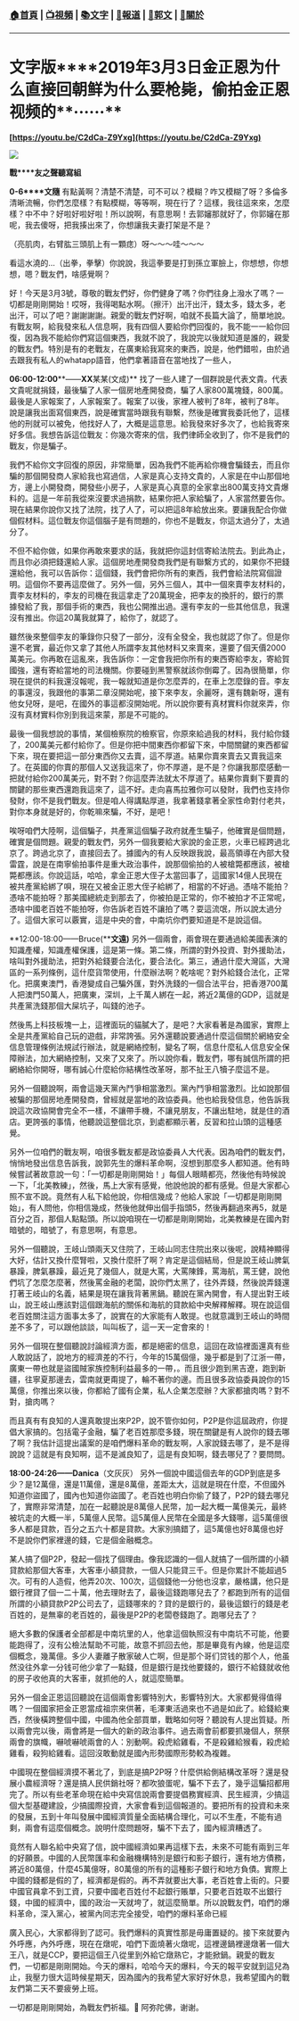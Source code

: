 ###  [:house:首頁](https://github.com/ourhimalayas/home) | [:tv:視頻](https://github.com/ourhimalayas/videos) | [:books:文字](https://github.com/ourhimalayas/txt) | [:newspaper:報道](https://github.com/ourhimalayas/news) | [:eagle:郭文](https://github.com/ourhimalayas/guomedia) | [:pray:關於](https://github.com/ourhimalayas/home/tree/master/about)
---
# **文字版****2019**年**3**月**3**日金正恩为什么直接回朝鲜为什么要枪毙，偷拍金正恩视频的**······**
  

**[https://youtu.be/C2dCa-Z9Yxg](https://youtu.be/C2dCa-Z9Yxg)**





[![](https://2.bp.blogspot.com/-2tGT_BkZcHY/XH4G3muVp-I/AAAAAAAABeQ/IaRyqiUXEXw6hM9ny6p50gxV9q5SAjQ4wCLcBGAs/s400/111.PNG)](https://2.bp.blogspot.com/-2tGT_BkZcHY/XH4G3muVp-I/AAAAAAAABeQ/IaRyqiUXEXw6hM9ny6p50gxV9q5SAjQ4wCLcBGAs/s1600/111.PNG)
  
**戰****友之聲聽寫組**  
  

**0-6****文隨**
有點黃啊？清楚不清楚，可不可以？模糊？咋又模糊了呀？多倫多清晰流暢，你們怎麼樣？有點模糊，等等啊，現在行了？這樣，我往這來來，怎麼樣？中不中？好啦好啦好啦！所以說啊，有意思啊！去郭嬸那就好了，你郭嬸在那呢，我去傻呀，把我揍出來了，你想讓我夫妻打架是不是？  
  

（亮肌肉，右臂肱三頭肌上有一顆痣）呀～～～哇～～～
  

看這水澆的…（出拳，拳擊）你說說，我這拳要是打到孫立軍臉上，你想想，你想想，嗯？戰友們，啥感覺啊？
  

好！今天是3月3號，尊敬的戰友們好，你們健身了嗎？你們往身上潑水了嗎？一切都是剛剛開始！哎呀，我得喝點水啊。（擦汗）出汗出汗，錢太多，錢太多，老出汗，可以了吧？謝謝謝謝。親愛的戰友們好啊，咱就不長篇大論了，簡單地說。有戰友啊，給我發來私人信息啊，我有四個人要給你們回復的，我不能一一給你回復，因為我不能給你們寫這個東西，我就不說了，我說完以後就知道是誰的，親愛的戰友們。特別是有的老戰友，在廣東給我寫來的東西，說是，他們錯啦，由於過去跟我有私人的whatapp語音，他們拿著語音在當地找了一些人，
  

**06:00-12:00****——****XX****某某(文成)**
找了一些人建了一個群說是代表文貴。代表文貴呢就捐錢，最後騙了人家一個房地產開發商，騙了人家800萬塊錢，800萬。最後是人家報案了，人家報案了。報案了以後，家裡人被判了8年，被判了8年。說是讓我出面寫個東西，說是確實當時跟我有聯繫，然後是確實我委託他了，這樣他的刑就可以被免，他找好人了，大概是這意思。給我發來好多次了，也給我寄來好多信。我想告訴這位戰友：你幾次寄來的信，我們律師全收到了，你不是我們的戰友，你是騙子。   
  

我們不給你文字回復的原因，非常簡單，因為我們不能再給你機會騙錢去，而且你騙的那個開發商人家給我也寫過信，人家是真心支持文貴的，人家是在中山那個地方，邊上小開發商，開發些小房子，人家是真心真意的全家拿出800萬支持文貴爆料的。這是一年前我從來沒要求過捐款，結果你把人家給騙了，人家當然要告你。現在結果你說你又找了法院，找了人了，可以把這8年給放出來。要讓我配合你做個假材料。這位戰友你這個腦子是有問題的，你也不是戰友，你這太過分了，太過分了。
  

不但不給你做，如果你再敢來要求的話，我就把你這封信寄給法院去。到此為止，而且你必須把錢還給人家。這個房地產開發商我們是有聯繫方式的，如果你不把錢還給他，我可以告訴你：這個錢，我們會把你所有的東西，我們會給法院寫個證明。這個你不要再這麼做了。另外一個，另外三個人，其中一個來賣李友材料的，賣李友材料的，李友的司機在我這拿走了20萬現金，把李友的換肝的，銀行的票據發給了我，那個手術的東西，我也公開推出過。還有李友的一些其他信息，我還沒有推出。你這20萬我就算了，給你了，就認了。
  

雖然後來整個李友的筆錄你只發了一部分，沒有全發全，我也就認了你了。但是你還不老實，最近你又拿了其他人所謂李友其他材料又來賣來，還要了個天價2000萬美元。你再敢在這亂來，我告訴你：一定會我把你所有的東西寄給李友，寄給賀國強，還有寄給當地的司法機關。你要碰到黑警察就該你倒霉了。因為很簡單，你現在提供的料我還沒報呢，我一報就知道是你怎麼弄的，在車上怎麼錄的音。李友的事還沒，我跟他的事第二章沒開始呢，接下來李友，余麗呀，還有魏新呀，還有他女兒呀，是吧，在國外的事這都沒開始呢。所以說你要有真材實料你就來弄，你沒有真材實料你別到我這來蒙，那是不可能的。
  

最後一個我想說的事情，某個檢察院的檢察官，你原來給過我的材料，我付給你錢了，200萬美元都付給你了。但是你把中間東西你都留下來，中間關鍵的東西都留下來，現在要把這一部分東西你又去賣，這不厚道。結果你賣來賣去又賣我這來了。在英國的你賣的那個人又送我這來了，你不厚道，是不是？你讓我那麼感動一把就付給你200萬美元，對不對？你這麼弄法就太不厚道了。結果你賣剩下要賣的關鍵的那些東西還跑我這來了，這不好。走向喜馬拉雅你可以發財，我們也支持你發財，你不是我們戰友。但是咱人得講點厚道，我拿著錢拿著全家性命對付老共，對你本身就是好的，你乾嘛來騙，不好，是吧！
  

唉呀咱們大陸啊，這個騙子，共產黨這個騙子政府就產生騙子，他確實是個問題，確實是個問題。親愛的戰友們，另外一個我要給大家說的金正恩，火車已經跨過北京了。跨過北京了，直接回去了。據國內的有人反映跟我說，最高領導在內部大發雷霆，說是在南寧偷拍事件是重大政治事件，說那個偷拍的人被槍斃都應該，被槍斃都應該。你說這話，哈哈，拿金正恩大侄子太當回事了，這國家14億人民現在被共產黨給綁了唄，現在又被金正恩大侄子給綁了，相當的不好過。憑啥不能拍？憑啥不能拍呀？那美國總統走到那去了，你被拍是正常的，你不被拍才不正常呢，憑啥中國老百姓不能拍呀，你告訴老百姓不讓拍了嗎？耍這流氓，所以說太過分了。這個大家可以覈實，這是中央的會，中南坑你們要知道是不是說這個。



**12:00-18:00——Bruce(****文遠)**
另外一個兩會，兩會現在要通過給美國表演的知識產權，知識產權保護，這是第一條。第二條，所謂的對外投資、對外援助法，啥叫對外援助法，把對外給錢要合法化，要合法化。第三，通過什麼大灣區，大灣區的一系列條例，這什麼貨幣使用，什麼辦法啊？乾啥呢？對外給錢合法化，正常化。把廣東澳門，香港變成自己騙外匯，對外洗錢的一個合法平台，把香港700萬人把澳門50萬人，把廣東，深圳，上千萬人綁在一起，將近2萬億的GDP，這就是共產黨洗錢那個大屎坑子，叫錢的池子。  
  

然後馬上科技板塊一上，這裡面玩的貓膩大了，是吧？大家看著是為國家，實際上全是共產黨給自己玩的遊戲，非常誇張。另外還聽說要通過什麼這個關於網絡安全信息管理條例法規試行辦法，就是網絡控制，變名了啊，信息什麼私人信息安全保障辦法，加大網絡控制，又來了又來了。所以說你看，戰友們，哪有誠信所謂的把網絡給你開呀，哪有誠心什麼給你結構性改革呀，那不扯王八犢子麼這不是。
  

另外一個聽說啊，兩會這幾天黨內鬥爭相當激烈。黨內鬥爭相當激烈。比如說那個被騙的那個房地產開發商，曾經就是當地的政協委員。他也給我發信息，他告訴我說這次政協開會完全不一樣，不讓帶手機，不讓見朋友，不讓出駐地，就是住的酒店。更誇張的事情，他聽說這整個北京，到處都顯示著，反習和拉山頭的這種感覺。
  

另外一位咱們的戰友啊，咱很多戰友都是政協委員人大代表。因為咱們的戰友們，悄悄地發出信息告訴我，說郭先生的爆料革命啊，沒想到那麼多人都知道。他有時候嘗試著故意說一句：「一切都是剛剛開始！」每個人眼睛都亮，然後他有時候說一下，「北美教練」，然後，馬上大家有感覺，他說他說的都有感覺。但是大家都心照不宣不說。竟然有人私下給他說，你相信幾成？他給人家說「一切都是剛剛開始」，有人問他，你相信幾成，然後他就伸出個手指頭5，然後再翻過來再5，就是百分之百，那個人點點頭。所以說咱現在一切都是剛剛開始，北美教練是在國內對暗號的，暗號了，有意思啊，有意思。
  

另外一個聽說，王岐山頭兩天又住院了，王岐山同志住院出來以後呢，說精神顯得大好，估計又換什麼腎啦，又換什麼肝了啊？肯定是這個結局，但是說王岐山脾氣暴躁，脾氣暴躁，最近見了幾個人，就是大罵，大罵陳鋒，罵海航，罵王健，說他們坑了怎麼怎麼著，然後罵金融的老闆，說你們太黑了，往外弄錢，然後說弄錢還打著王岐山的名義，結果是現在讓我背著黑鍋。聽說在黨內開會，有人提出對王岐山，說王岐山應該對這個跟海航的關係和海航的貸款給中央解釋解釋。現在說這個老百姓關注這方面事太多了，說實在的大家能有人敢提。也就意識到王岐山的時間差不多了，可以跟他談談，叫叫板了，這一天一定會來的！
  

另外一個現在整個聽說討論經濟方面，都是絕密的信息，這回在政協裡面還真有些人敢說話了，說地方的經濟差的不行，今年的15萬個億，幾乎都是到了江浙一帶，廣東一帶也就是盜國賊家族控制利益最多的一帶，。而且很少跑到黑吉遼，跑到新疆，往寧夏那邊去，雲南就更甭提了，輪不著你的邊。而且很多政協委員說你的15萬億，你推出來以後，你都給了國有企業，私人企業怎麼辦？大家都搶肉嗎？對不對，搶肉嗎？
  

而且真有有良知的人還真敢提出來P2P，說不管你如何，P2P是你這屆政府，你提倡大家搞的。包括電子金融，騙了老百姓那麼多錢，現在關鍵是有人說你的錢去哪了啊？我估計這提出議案的是咱們爆料革命的戰友啊，人家說錢去哪了，是不是得說說？這就是有良知啊，這不是滅良知了，這是有良知啊，錢去哪兒了？要問問。
  

**18:00-24:26——Danica**（文灰灰）
另外一個說中國這個去年的GDP到底是多少？是12萬億，還是11萬億，還是8萬億，差距太大，這就是現在什麼，不但國外知道你盜國了，國內也知道你盜國了。老百姓也明白你偷了錢了，P2P的錢去哪兒了，實際非常清楚，加在一起聽說是8萬億人民幣，加一起大概一萬億美元，最終被坑走的大概一半，5萬億人民幣。這5萬億人民幣在全國是多大錢哪，這5萬億很多人都是貸款，百分之五六十都是貸款。大家別搞錯了，這5萬億也好8萬億也好不是說你們家裡邊的錢，它是個金融概念。  
  

某人搞了個P2P，發起一個找了個理由。像我認識的一個人就搞了一個所謂的小額貸款給那個大客車，大客車小額貸款，一個人只能貸三千。但是你累計不能超過5次。可有的人造假，他弄20次、100次，這個錢他一分他也沒拿，嚴格講，他只是銀行裡貸了個一二十萬，他去理財去了，最後這錢跑哪兒去了？都跑到所有的這個所謂的小額貸款P2P公司去了，這錢哪來的？貸的是銀行的，最後這銀行的錢是老百姓的，是無辜的老百姓的，最後是P2P的老闆卷錢跑了。跑哪兒去了？
  

絕大多數的保護者全部都是中南坑里的人，他拿這個執照沒有中南坑不可能，他要能跑得了，沒有公檢法幫助不可能，故意不抓回去他，那是畢竟有內線，他是這麼個概念，幾萬億。多少人妻離子散家破人亡啊，但是那个哥们贷钱的那个人，他虽然没往外拿一分钱可他少拿了一點錢，但是銀行是找他要錢的，銀行不給錢就收他的房子收他真的大客車，就抓他的人，就這麼簡單。
  

另外一個金正恩這回聽說在這個兩會影響特別大，影響特別大。大家都覺得值得嗎？一個國家把金正恩當成祖宗來供著，毛澤東活過來也不過是如此了。給錢給東西，然後橫跨整個中國，中國為他全部買單，戰略如何呀？聽說有人提出質疑。所以兩會完以後，兩會將是一個大的新的政治事件。過去兩會前都要抓幾個人，祭祭兩會的旗幟，嚇唬嚇唬兩會的人：別動啊。殺虎給雞看，不是殺雞給猴看，殺虎給雞看，殺狗給雞看。這回沒敢動就是國內形勢國際形勢較為複雜。
  

中國現在整個經濟摸不著北了，到底是搞P2P呀？什麼供給側結構改革呀？還是發展小農經濟呀？還是搞人民供銷社呀？都吹狼蛋呢，騙不下去了，幾乎這騙招都用完了。所以有些老革命現在給中央寫信說兩會要提倡務實經濟、民生經濟，少搞這個大型基礎建設，少搞國際投資，大家會看到這個報道的。要把所有的投資和未來的發展，五到十年叫發展中國經濟質量全面結構合理化，可以不生產，不能有過剩，兩會有這麼個概念。說明什麼問題呀，騙不下去了，國內經濟糟透了。
  

竟然有人聯名給中央寫了信，說中國經濟如果再這樣下去，未來不可能有兩到三年的好願景。中國的人民幣匯率和金融機構特別是銀行和影子銀行，還有地方債務，將近80萬億，什麼45萬億呀，80萬億的所有的這種影子銀行和地方負債。實際上中國的錢都是假的了，經濟都是假的。再不弄就要出大事，老百姓會上街的。只要中國官員拿不到工資，只要中國老百姓付不起銀行賬單，只要老百姓取不出銀行錢，中國的經濟中，國的政治一天就垮了，就這麼簡單。所以說戰友們，咱們的爆料革命，深入黨心，被黨內同志完全接受，咱們的爆料革命已經
  

廣入民心，大家都得到了認可。我們爆料的真實性那是毋庸置疑的。接下來就要內外呼應，內外呼應，現在在燉呢，咱們下面燒著火燉呢，這裡邊鍋裡邊燉著一個大王八，就是CCP，要把這個王八從里到外給它燉熟它，才能掀鍋。親愛的戰友們，一切都是剛剛開始。今天的爆料，哈哈今天的爆料，今天的報平安就到這兒為止，我壓力很大這時候星期天，因為國內的我希望大家好好休息，我希望國內的戰友們第二天不要疲勞上班。
  

一切都是剛剛開始，為戰友們祈福。🙏 阿弥陀佛，谢谢。
<u></u><sub></sub><sup></sup><strike></strike>
